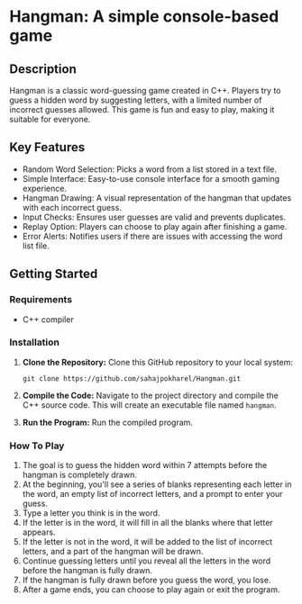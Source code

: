 # Hangman: A simple console-based game

## Description

Hangman is a classic word-guessing game created in C++. Players try to guess a hidden word by suggesting letters, with a limited number of incorrect guesses allowed. This game is fun and easy to play, making it suitable for everyone.

## Key Features

- Random Word Selection: Picks a word from a list stored in a text file.
- Simple Interface: Easy-to-use console interface for a smooth gaming experience.
- Hangman Drawing: A visual representation of the hangman that updates with each incorrect guess.
- Input Checks: Ensures user guesses are valid and prevents duplicates.
- Replay Option: Players can choose to play again after finishing a game.
- Error Alerts: Notifies users if there are issues with accessing the word list file.

## Getting Started

### Requirements

- C++ compiler

### Installation
1. **Clone the Repository:** Clone this GitHub repository to your local system:

    ```shell
    git clone https://github.com/sahajpokharel/Hangman.git
    ```
2. **Compile the Code:** Navigate to the project directory and compile the C++ source code. This will create an executable file named `hangman`.

3. **Run the Program:** Run the compiled program.

### How To Play

1. The goal is to guess the hidden word within 7 attempts before the hangman is completely drawn.
2. At the beginning, you'll see a series of blanks representing each letter in the word, an empty list of incorrect letters, and a prompt to enter your guess.
3. Type a letter you think is in the word.
4. If the letter is in the word, it will fill in all the blanks where that letter appears.
5. If the letter is not in the word, it will be added to the list of incorrect letters, and a part of the hangman will be drawn.
6. Continue guessing letters until you reveal all the letters in the word before the hangman is fully drawn.
7. If the hangman is fully drawn before you guess the word, you lose.
8. After a game ends, you can choose to play again or exit the program.
